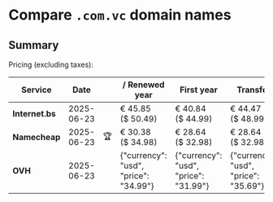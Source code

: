 # Compare `.com.vc` domain names

## Summary

Pricing (excluding taxes):

| Service | Date |  | / Renewed year | First year | Transfer | Restoration |
|--|--|--|--|--|--|--|
| **Internet.bs** | 2025-06-23 |  | € 45.85<br>($ 50.49) | € 40.84<br>($ 44.99) | € 44.47<br>($ 48.99) | € 182.05<br>($ 200.49) |
| **Namecheap** | 2025-06-23 | 🏆 | € 30.38<br>($ 34.98) | € 28.64<br>($ 32.98) | € 28.64<br>($ 32.98) |  |
| **OVH** | 2025-06-23 |  | {"currency": "usd", "price": "34.99"} | {"currency": "usd", "price": "31.99"} | {"currency": "usd", "price": "35.69"} |  |
